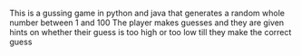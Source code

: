 This is a gussing game in python and java that generates a random whole number between 1 and 100
The player makes guesses and they are given hints on whether their guess is too high or too low till they make the correct guess
